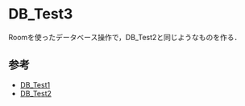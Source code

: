 # DB_Test3

Roomを使ったデータベース操作で，DB_Test2と同じようなものを作る．

## 参考

- [DB_Test1](https://github.com/Nave-wata/MyDungeon/tree/main/DB_Test1)
- [DB_Test2](https://github.com/Nave-wata/MyDungeon/tree/main/DB_Test2)
